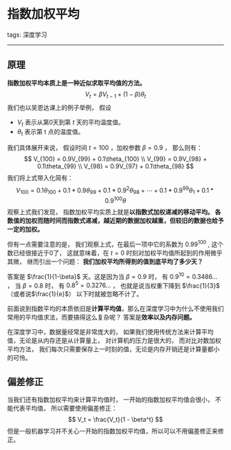# 指数加权平均

tags: 深度学习

---

## 原理

**指数加权平均本质上是一种近似求取平均值的方法。**
$$
V_t = \beta V_{t-1} + (1-\beta)\theta_t
$$
我们也以吴恩达课上的例子举例， 假设

- $V_t$  表示从第0天到第 $t$ 天的平均温度值。
- $\theta_t$ 表示第 t 点的温度值。

我们具体展开来说， 假设时间  $t = 100$ ，加权参数 $\beta = 0.9$ ， 那么则有：
$$
V_{100} = 0.9V_{99} + 0.1\theta_{100}  \\ V_{99} = 0.9V_{98} + 0.1\theta_{99}   \\ V_{98} = 0.9V_{97} + 0.1\theta_{98}
$$
我们将上式带入化简有：
$$
V_{100} = 0.1 \theta_{100} + 0.1 * 0.9  \theta_{99} + 0.1 * 0.9^2 \theta_{98} + \cdots + 0.1 * 0.9^{99}  \theta_1 + 0.1 * 0.9^{100}\theta
$$
观察上式我们发现， 指数加权平均实质上就是**以指数式加权递减的移动平均。 各数值的加权而随时间而指数式递减，越近期的数据加权越重，但较旧的数据也给予一定的加权。**

但有一点需要注意的是， 我们观察上式，在最后一项中它的系数为 $0.99^{100}$ , 这个数已经很接近于0了， 这就意味着，在 $t = 0$ 时刻对加权平均值所起到的作用微乎其微， 继而引出一个问题： **我们加权平均所得到的值到底平均了多少天？** 

答案是 $\frac{1}{1-\beta}$  天。这是因为当 $\beta = 0.9$ 时， 有 $0.9^{10} = 0.3486...$ ， 当 $\beta = 0.8$  时， 有 $0.8^5  = 0.3276...$ ， 也就是说当权重下降到 $\frac{1}{3}$（或者说$\frac{1}{e}$） 以下时就被忽略不计了。

前面说到指数平均的本质依旧是**计算平均值**，那么在深度学习中为什么不使用我们常用的平均值求法，而要搞得这么复杂呢？ 答案是**效率以及内存问题。**

在深度学习中，数据量经常是非常庞大的， 如果我们使用传统方法来计算平均值，无论是从内存还是从计算量上， 对计算机的压力是很大的， 而对比对数加权平均方法， 我们每次只需要保存上一时刻的值，无论是内存开销还是计算量都小的可怜。 

## 偏差修正

当我们还有指数加权平均来计算平均值时， 一开始的指数加权平均值会很小， 不能代表平均值， 所以需要使用偏差修正：
$$
V_t = \frac{V_t}{1 - \beta^t} 
$$
但是一般机器学习并不关心一开始的指数加权平均值，所以可以不用偏差修正来修正。

